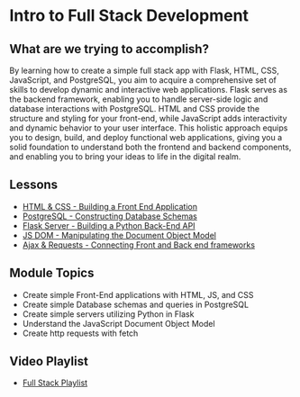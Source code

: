 # Intro to Full Stack Development

## What are we trying to accomplish?

By learning how to create a simple full stack app with Flask, HTML, CSS, JavaScript, and PostgreSQL, you aim to acquire a comprehensive set of skills to develop dynamic and interactive web applications. Flask serves as the backend framework, enabling you to handle server-side logic and database interactions with PostgreSQL. HTML and CSS provide the structure and styling for your front-end, while JavaScript adds interactivity and dynamic behavior to your user interface. This holistic approach equips you to design, build, and deploy functional web applications, giving you a solid foundation to understand both the frontend and backend components, and enabling you to bring your ideas to life in the digital realm.

## Lessons

- [HTML & CSS - Building a Front End Application](./1-intro-html-css/)
- [PostgreSQL - Constructing Database Schemas](./2-intro-postgresql/)
- [Flask Server - Building a Python Back-End API](./3-intro-flask/)
- [JS DOM - Manipulating the Document Object Model](./4-js-dom/)
- [Ajax & Requests - Connecting Front and Back end frameworks](./5-ajax-fetch/)

## Module Topics

- Create simple Front-End applications with HTML, JS, and CSS
- Create simple Database schemas and queries in PostgreSQL
- Create simple servers utilizing Python in Flask
- Understand the JavaScript Document Object Model
- Create http requests with fetch

## Video Playlist

- [Full Stack Playlist](https://www.youtube.com/playlist?list=PLu0CiQ7bzwES_8z8zWInTcQOKobYMdCBY)
